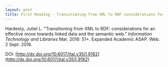 ```yaml
---
layout: post
title: First Reading - Transitioning from XML to RDF considerations for an effective move towards linked data and the semantic web
---
```


Hardesty, Juliet L. "Transitioning from XML to RDF: considerations for an effective move towards linked data and the semantic web." *Information Technology and Libraries* Mar. 2016: 51+. Expanded Academic ASAP. Web. 2 Sept. 2016.

DOI: [http://dx.doi.org/10.6017/ital.v35i1.9182](http://dx.doi.org/10.6017/ital.v35i1.9182)
